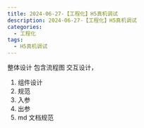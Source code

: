 ```yaml
---
title: 2024-06-27-【工程化】H5真机调试
description: 2024-06-27-【工程化】H5真机调试
categories:
  - 工程化
tags:
  - H5真机调试
---
```


整体设计
包含流程图
交互设计，

1. 组件设计
2. 规范
3. 入参
4. 出参
5. md 文档规范
